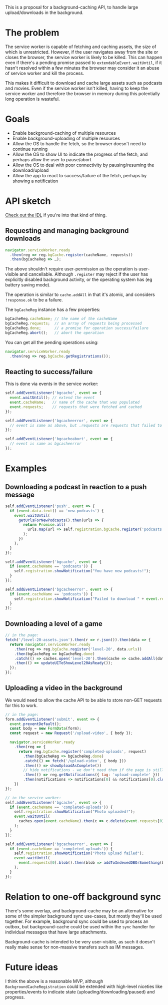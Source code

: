 This is a proposal for a background-caching API, to handle large upload/downloads in the background.

# The problem

The service worker is capable of fetching and caching assets, the size of which is unrestricted. However, if the user navigates away from the site or closes the browser, the service worker is likely to be killed. This can happen even if there's a pending promise passed to `extendableEvent.waitUntil`, if it hasn't resolved within a few minutes the browser may consider it an abuse of service worker and kill the process.

This makes it difficult to download and cache large assets such as podcasts and movies. Even if the service worker isn't killed, having to keep the service worker and therefore the browser in memory during this potentially long operation is wasteful.

# Goals

* Enable background-caching of multiple resources
* Enable background-uploading of multiple resources
* Allow the OS to handle the fetch, so the browser doesn't need to continue running
* Allow the OS to show UI to indicate the progress of the fetch, and perhaps allow the user to pause/abort
* Allow the OS to deal with poor connectivity by pausing/resuming the download/upload
* Allow the app to react to success/failure of the fetch, perhaps by showing a notification

# API sketch

[Check out the IDL](idl.md) if you're into that kind of thing.

## Requesting and managing background downloads

```js
navigator.serviceWorker.ready
  .then(reg => reg.bgCache.register(cacheName, requests))
  .then(bgCacheReg => …);
```

The above shouldn't require user-permission as the operation is user-visible and cancellable. Although `.register` may reject if the user has explicitly disabled background activity, or the operating system has (eg battery saving mode).

The operation is similar to `cache.addAll` in that it's atomic, and considers `!response.ok` to be a failure.

The `bgCacheReg` instance has a few properties:

```js
bgCacheReg.cacheName; // the name of the cacheName
bgCacheReg.requests;  // an array of requests being processed
bgCacheReg.done;      // a promise for operation success/failure
bgCacheReg.abort();   // abort the operation
```

You can get all the pending operations using:

```js
navigator.serviceWorker.ready
  .then(reg => reg.bgCache.getRegistrations());
```

## Reacting to success/failure

This is done via events in the service worker:

```js
self.addEventListener('bgcache', event => {
  event.waitUntil(); // extend the event
  event.cacheName;   // name of the cache that was populated
  event.requests;    // requests that were fetched and cached
});

self.addEventListener('bgcacheerror', event => {
  // event is same as above, but .requests are requests that failed to cache
});

self.addEventListener('bgcacheabort', event => {
  // event is same as bgcacheerror
});
```

# Examples

## Downloading a podcast in reaction to a push message

```js
self.addEventListener('push', event => {
  if (event.data.text() == 'new-podcasts') {
    event.waitUntil(
      getUrlsForNewPodcasts().then(urls => {
        return Promise.all(
          urls.map(url => self.registration.bgCache.register('podcasts', url))
        );
      })
    );
  }
});

self.addEventListener('bgcache', event => {
  if (event.cacheName == 'podcasts')) {
    self.registration.showNotification("You have new podcasts!");
  }
});

self.addEventListener('bgcacheerror', event => {
  if (event.cacheName == 'podcasts')) {
    self.registration.showNotification("Failed to download " + event.requests[0].url);
  }
});
```

## Downloading a level of a game

```js
// in the page:
fetch('/level-20-assets.json').then(r => r.json()).then(data => {
  return navigator.serviceWorker.ready
    .then(reg => reg.bgCache.register('level-20', data.urls))
    .then(bgCacheReg => bgCacheReg.done)
    .catch(() => caches.open('level-20').then(cache => cache.addAll(data.urls)))
    .then(() => updateUIToShowLevel20AsReady());
  });
});
```

## Uploading a video in the background

We would need to allow the cache API to be able to store non-GET requests for this to work.

```js
// in the page:
form.addEventListener('submit', event => {
  event.preventDefault();
  const body = new FormData(form);
  const request = new Request('/upload-video', { body });

  navigator.serviceWorker.ready
    .then(reg => {
      return reg.bgCache.register('completed-uploads', request)
        .then(bgCacheReg => bgCacheReg.done)
        .catch(() => fetch('/upload-video', { body }))
        .then(() => showUploadAsComplete())
        // hide notifications - we don't need them if the page is still open
        .then(() => reg.getNotifications({ tag: 'upload-complete' }))
        .then(notifications => notifications[0] && notifications[0].close())
    })
});
```

```js
// in the service worker:
self.addEventListener('bgcache', event => {
  if (event.cacheName == 'completed-uploads')) {
    self.registration.showNotification("Photo uploaded!");
    event.waitUntil(
      caches.open(event.cacheName).then(c => c.delete(event.requests[0]))
    );
  }
});

self.addEventListener('bgcacheerror', event => {
  if (event.cacheName == 'completed-uploads')) {
    self.registration.showNotification("Photo upload failed");
    event.waitUntil(
      event.requests[0].blob().then(blob => addToIndexedDBOrSomething(blob))
    );
  }
});
```

# Relation to one-off background sync

There's some overlap, and background-cache may be an alternative for some of the simpler background sync use-cases, but mostly they'll be used together. For example, background sync could be used to process an outbox, but background-cache could be used within the `sync` handler for individual messages that have large attachments.

Background-cache is intended to be very user-visible, as such it doesn't really make sense for non-massive transfers such as IM messages.

# Future ideas

I think the above is a reasonable MVP, although `BackgroundCacheRegistration` could be extended with high-level niceties like properties/events to indicate state (uploading/downloading/paused) and progress.
